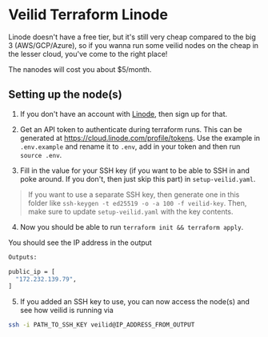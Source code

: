 # Veilid Terraform Linode

Linode doesn't have a free tier, but it's still very cheap compared to the big 3 (AWS/GCP/Azure), so if you wanna run some veilid nodes on the cheap in the lesser cloud, you've come to the right place!

The nanodes will cost you about $5/month.

## Setting up the node(s)

1. If you don't have an account with [Linode](https://www.linode.com/), then sign up for that.

2. Get an API token to authenticate during terraform runs. This can be generated at https://cloud.linode.com/profile/tokens. Use the example in `.env.example` and rename it to `.env`, add in your token and then run `source .env`.

3. Fill in the value for your SSH key (if you want to be able to SSH in and poke around. If you don't, then just skip this part) in `setup-veilid.yaml`.

> If you want to use a separate SSH key, then generate one in this folder like `ssh-keygen -t ed25519 -o -a 100 -f veilid-key`. Then, make sure to update `setup-veilid.yaml` with the key contents.

4. Now you should be able to run `terraform init && terraform apply`.

You should see the IP address in the output

```sh
Outputs:

public_ip = [
  "172.232.139.79",
]
```

5. If you added an SSH key to use, you can now access the node(s) and see how veilid is running via

```sh
ssh -i PATH_TO_SSH_KEY veilid@IP_ADDRESS_FROM_OUTPUT
```